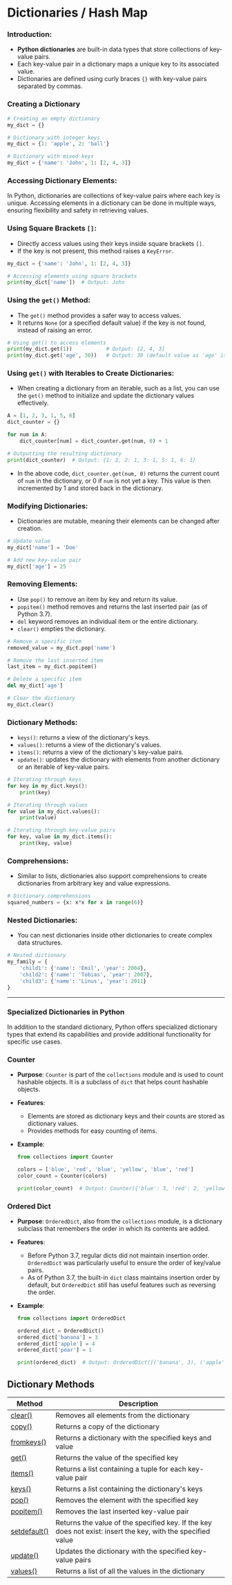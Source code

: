 # Dictionaries / Hash Map

### Introduction:

- **Python dictionaries** are built-in data types that store collections of key-value pairs.
- Each key-value pair in a dictionary maps a unique key to its associated value.
- Dictionaries are defined using curly braces `{}` with key-value pairs separated by commas.

### Creating a Dictionary

```python
# Creating an empty dictionary
my_dict = {}

# Dictionary with integer keys
my_dict = {1: 'apple', 2: 'ball'}

# Dictionary with mixed keys
my_dict = {'name': 'John', 1: [2, 4, 3]}

```

### Accessing Dictionary Elements:

In Python, dictionaries are collections of key-value pairs where each key is unique. Accessing elements in a dictionary can be done in multiple ways, ensuring flexibility and safety in retrieving values.

### Using Square Brackets `[]`:

- Directly access values using their keys inside square brackets `[]`.
- If the key is not present, this method raises a `KeyError`.

```python
my_dict = {'name': 'John', 1: [2, 4, 3]}

# Accessing elements using square brackets
print(my_dict['name'])  # Output: John
```

### Using the `get()` Method:

- The `get()` method provides a safer way to access values.
- It returns `None` (or a specified default value) if the key is not found, instead of raising an error.

```python
# Using get() to access elements
print(my_dict.get(1))           # Output: [2, 4, 3]
print(my_dict.get('age', 30))   # Output: 30 (default value as 'age' is not a key)
```

### Using `get()` with Iterables to Create Dictionaries:

- When creating a dictionary from an iterable, such as a list, you can use the `get()` method to initialize and update the dictionary values effectively.

```python
A = [1, 2, 3, 1, 5, 6]
dict_counter = {}

for num in A:
    dict_counter[num] = dict_counter.get(num, 0) + 1

# Outputting the resulting dictionary
print(dict_counter)  # Output: {1: 2, 2: 1, 3: 1, 5: 1, 6: 1}
```

- In the above code, `dict_counter.get(num, 0)` returns the current count of `num` in the dictionary, or 0 if `num` is not yet a key. This value is then incremented by 1 and stored back in the dictionary.

### Modifying Dictionaries:

- Dictionaries are mutable, meaning their elements can be changed after creation.

```python
# Update value
my_dict['name'] = 'Doe'

# Add new key-value pair
my_dict['age'] = 25

```

### Removing Elements:

- Use `pop()` to remove an item by key and return its value.
- `popitem()` method removes and returns the last inserted pair (as of Python 3.7).
- `del` keyword removes an individual item or the entire dictionary.
- `clear()` empties the dictionary.

```python
# Remove a specific item
removed_value = my_dict.pop('name')

# Remove the last inserted item
last_item = my_dict.popitem()

# Delete a specific item
del my_dict['age']

# Clear the dictionary
my_dict.clear()

```

### Dictionary Methods:

- `keys()`: returns a view of the dictionary's keys.
- `values()`: returns a view of the dictionary's values.
- `items()`: returns a view of the dictionary's key-value pairs.
- `update()`: updates the dictionary with elements from another dictionary or an iterable of key-value pairs.

```python
# Iterating through keys
for key in my_dict.keys():
    print(key)

# Iterating through values
for value in my_dict.values():
    print(value)

# Iterating through key-value pairs
for key, value in my_dict.items():
    print(key, value)

```

### Comprehensions:

- Similar to lists, dictionaries also support comprehensions to create dictionaries from arbitrary key and value expressions.

```python
# Dictionary comprehensions
squared_numbers = {x: x*x for x in range(6)}

```

### Nested Dictionaries:

- You can nest dictionaries inside other dictionaries to create complex data structures.

```python
# Nested dictionary
my_family = {
    'child1': {'name': 'Emil', 'year': 2004},
    'child2': {'name': 'Tobias', 'year': 2007},
    'child3': {'name': 'Linus', 'year': 2011}
}

```

---

### Specialized Dictionaries in Python

In addition to the standard dictionary, Python offers specialized dictionary types that extend its capabilities and provide additional functionality for specific use cases.

### Counter

- **Purpose**: `Counter` is part of the `collections` module and is used to count hashable objects. It is a subclass of `dict` that helps count hashable objects.
- **Features**:
    - Elements are stored as dictionary keys and their counts are stored as dictionary values.
    - Provides methods for easy counting of items.
- **Example**:
    
    ```python
    from collections import Counter
    
    colors = ['blue', 'red', 'blue', 'yellow', 'blue', 'red']
    color_count = Counter(colors)
    
    print(color_count)  # Output: Counter({'blue': 3, 'red': 2, 'yellow': 1})
    
    ```
    

### Ordered Dict

- **Purpose**: `OrderedDict`, also from the `collections` module, is a dictionary subclass that remembers the order in which its contents are added.
- **Features**:
    - Before Python 3.7, regular dicts did not maintain insertion order. `OrderedDict` was particularly useful to ensure the order of key/value pairs.
    - As of Python 3.7, the built-in `dict` class maintains insertion order by default, but `OrderedDict` still has useful features such as reversing the order.
- **Example**:
    
    ```python
    from collections import OrderedDict
    
    ordered_dict = OrderedDict()
    ordered_dict['banana'] = 3
    ordered_dict['apple'] = 4
    ordered_dict['pear'] = 1
    
    print(ordered_dict)  # Output: OrderedDict([('banana', 3), ('apple', 4), ('pear', 1)])
    
    ```
    

## Dictionary Methods

| Method | Description |
| --- | --- |
| [clear()](https://www.w3schools.com/python/ref_dictionary_clear.asp) | Removes all elements from the dictionary |
| [copy()](https://www.w3schools.com/python/ref_dictionary_copy.asp) | Returns a copy of the dictionary |
| [fromkeys()](https://www.w3schools.com/python/ref_dictionary_fromkeys.asp) | Returns a dictionary with the specified keys and value |
| [get()](https://www.w3schools.com/python/ref_dictionary_get.asp) | Returns the value of the specified key |
| [items()](https://www.w3schools.com/python/ref_dictionary_items.asp) | Returns a list containing a tuple for each key-value pair |
| [keys()](https://www.w3schools.com/python/ref_dictionary_keys.asp) | Returns a list containing the dictionary's keys |
| [pop()](https://www.w3schools.com/python/ref_dictionary_pop.asp) | Removes the element with the specified key |
| [popitem()](https://www.w3schools.com/python/ref_dictionary_popitem.asp) | Removes the last inserted key-value pair |
| [setdefault()](https://www.w3schools.com/python/ref_dictionary_setdefault.asp) | Returns the value of the specified key. If the key does not exist: insert the key, with the specified value |
| [update()](https://www.w3schools.com/python/ref_dictionary_update.asp) | Updates the dictionary with the specified key-value pairs |
| [values()](https://www.w3schools.com/python/ref_dictionary_values.asp) | Returns a list of all the values in the dictionary |
